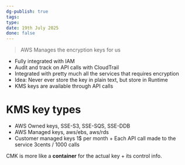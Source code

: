 ```yaml
---
dg-publish: true
tags: 
type: 
date: 19th July 2025
done: false
---
```




> AWS Manages the encryption keys for us

- Fully integrated with IAM
- Audit and track on API calls with CloudTrail
- Integrated with pretty much all the services that requires encryption
- Idea: Never ever store the key in plain text, but store in Runtime
-  KMS keys are available through API calls

# KMS key types
- AWS Owned keys, SSE-S3, SSE-SQS, SSE-DDB
- AWS Managed keys, aws/ebs, aws/rds
- Customer managed keys 1$ per month + Each API call made to the service 3cents / 1000 calls

 CMK is more like a **container** for the actual key + its control info.